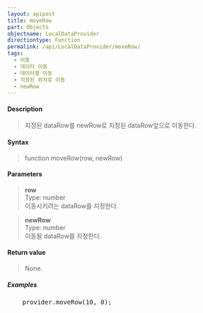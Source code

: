 ```yaml
---
layout: apipost
title: moveRow
part: Objects
objectname: LocalDataProvider
directiontype: Function
permalink: /api/LocalDataProvider/moveRow/
tags:
  - 이동
  - 데이터 이동
  - 데이터행 이동
  - 지정된 위치로 이동
  - newRow
---
```



#### Description

> 지정된 dataRow를 newRow로 지정된 dataRow앞으로 이동한다.

#### Syntax

> function moveRow(row, newRow)

#### Parameters

> **row**  
> Type: number  
> 이동시키려는 dataRow를 지정한다.

> **newRow**  
> Type: number  
> 이동될 dataRow를 지정한다.

#### Return value

> None.

##### Examples 

<pre class="prettyprint">
    provider.moveRow(10, 0);
</pre>

